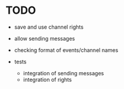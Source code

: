 # TODO

- save and use channel rights
- allow sending messages
- checking format of events/channel names

- tests
  - integration of sending messages
  - integration of rights